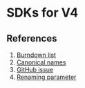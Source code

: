 # SDKs for V4

## References

1. [Burndown list](burndown-list.md)
1. [Canonical names](canonical-names.md)
1. [GitHub issue](https://github.com/senzing-garage/garage-roadmap/issues/5)
1. [Renaming parameter](renaming-parameters.md)
